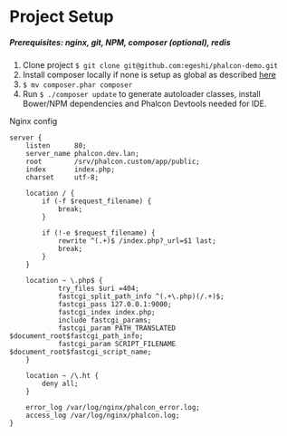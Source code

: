 # Project Setup

##### Prerequisites: nginx, git, NPM, composer (optional), redis

1. Clone project `$ git clone git@github.com:egeshi/phalcon-demo.git`
2. Install composer locally if none is setup as global as described [here](https://getcomposer.org/download/)
3. `$ mv composer.phar composer`
4. Run `$ ./composer update` to generate autoloader classes, install Bower/NPM dependencies and Phalcon Devtools needed for IDE.

Nginx config

```
server {
    listen      80;
    server_name phalcon.dev.lan;
    root        /srv/phalcon.custom/app/public;
    index       index.php;
    charset     utf-8;

    location / {
        if (-f $request_filename) {
            break;
        }

        if (!-e $request_filename) {
            rewrite ^(.+)$ /index.php?_url=$1 last;
            break;
        }
    }

    location ~ \.php$ {
            try_files $uri =404;
            fastcgi_split_path_info ^(.+\.php)(/.+)$;
            fastcgi_pass 127.0.0.1:9000;
            fastcgi_index index.php;
            include fastcgi_params;
            fastcgi_param PATH_TRANSLATED $document_root$fastcgi_path_info;
            fastcgi_param SCRIPT_FILENAME $document_root$fastcgi_script_name;
    }

    location ~ /\.ht {
        deny all;
    }

    error_log /var/log/nginx/phalcon_error.log;
    access_log /var/log/nginx/phalcon.log;
}
```

